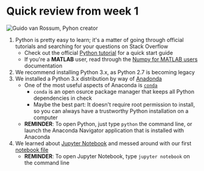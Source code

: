 # Quick review from week 1

![Guido van Rossum, Pyhon creator](https://github.com/raspstephan/ESS-Python-Tutorial/new/master/materials/week2/guido.jpg)

1. Python is pretty easy to learn; it's a matter of going through official tutorials and searching for your questions on Stack Overflow
    * Check out the official [Python tutorial][python tutorial link] for a quick start guide
    * If you're a __MATLAB__ user, read through the [Numpy for MATLAB users][numpy for matlab link] documentation
2. We recommend installing Python 3.x, as Python 2.7 is becoming legacy
3. We installed a Python 3.x distribution by way of [Anadonda][anaconda link]
    * One of the most useful aspects of Anaconda is [`conda`][conda link]
        * `conda` is an open osurce package manager that keeps all Python dependencies in check
        * Maybe the best part:  It doesn't require root permission to install, so you can always have a trustworthy Python installation on a computer
    * __REMINDER__: To open Python, just type `python` the command line, or launch the Anaconda Navigator application that is installed with Anaconda
4. We learned about [Jupyter Notebook][what is jupyter notebook link] and messed around with our first [notebook file][intro notebook link]
    * __REMINDER__: To open Jupyter Notebook, type `jupyter notebook` on the command line




[python tutorial link]: https://docs.python.org/3/tutorial/

[numpy for matlab link]: https://docs.scipy.org/doc/numpy-dev/user/numpy-for-matlab-users.html

[anaconda link]: https://www.anaconda.com/download/

[conda link]: https://conda.io/docs/user-guide/install/download.html

[what is jupyter notebook link]: https://jupyter-notebook.readthedocs.io/en/stable/examples/Notebook/What%20is%20the%20Jupyter%20Notebook.html

[intro notebook link]: https://github.com/raspstephan/ESS-Python-Tutorial/blob/master/materials/week1/jupyter-intro.ipynb
